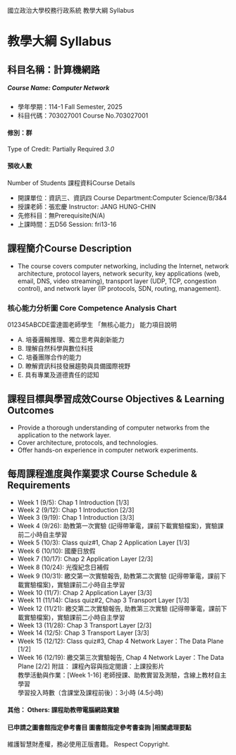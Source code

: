 國立政治大學校務行政系統 教學大綱 Syllabus
# 教學大綱 Syllabus
##  科目名稱：計算機網路 
#####  Course Name: Computer Network
  * 學年學期：114-1 Fall Semester, 2025 
  * 科目代碼：703027001 Course No.703027001
#### 修別：群
Type of Credit: Partially Required 
_3.0_
#### 預收人數
Number of Students
課程資料Course Details
  * 開課單位：資訊三、資訊四 Course Department:Computer Science/B/3&4 
  * 授課老師：張宏慶 Instructor: JANG HUNG-CHIN 
  * 先修科目：無Prerequisite(N/A)
  * 上課時間：五D56 Session: fri13-16
##  課程簡介Course Description
  * The course covers computer networking, including the Internet, network architecture, protocol layers, network security, key applications (web, email, DNS, video streaming), transport layer (UDP, TCP, congestion control), and network layer (IP protocols, SDN, routing, management).
###  核心能力分析圖 Core Competence Analysis Chart
012345ABCDE雷達圖老師學生
「無核心能力」 
能力項目說明
  * A. 培養邏輯推理、獨立思考與創新能力
  * B. 理解自然科學與數位科技
  * C. 培養團隊合作的能力
  * D. 瞭解資訊科技發展趨勢與具備國際視野
  * E. 具有專業及道德責任的認知
##  課程目標與學習成效Course Objectives & Learning Outcomes 
  * Provide a thorough understanding of computer networks from the application to the network layer.
  * Cover architecture, protocols, and technologies.
  * Offer hands-on experience in computer network experiments.
##  每周課程進度與作業要求 Course Schedule & Requirements
  * Week 1 (9/5): Chap 1 Introduction [1/3]
  * Week 2 (9/12): Chap 1 Introduction [2/3]
  * Week 3 (9/19): Chap 1 Introduction [3/3]
  * Week 4 (9/26): 助教第一次實驗 (記得帶筆電，課前下載實驗檔案)，實驗課前二小時自主學習
  * Week 5 (10/3): Class quiz#1, Chap 2 Application Layer [1/3]
  * Week 6 (10/10): 國慶日放假
  * Week 7 (10/17): Chap 2 Application Layer [2/3]
  * Week 8 (10/24): 光復紀念日補假
  * Week 9 (10/31): 繳交第一次實驗報告, 助教第二次實驗 (記得帶筆電，課前下載實驗檔案)，實驗課前二小時自主學習
  * Week 10 (11/7): Chap 2 Application Layer [3/3]
  * Week 11 (11/14): Class quiz#2, Chap 3 Transport Layer [1/3]
  * Week 12 (11/21): 繳交第二次實驗報告, 助教第三次實驗 (記得帶筆電，課前下載實驗檔案)，實驗課前二小時自主學習
  * Week 13 (11/28): Chap 3 Transport Layer [2/3]
  * Week 14 (12/5): Chap 3 Transport Layer [3/3]
  * Week 15 (12/12): Class quiz#3, Chap 4 Network Layer：The Data Plane [1/2]
  * Week 16 (12/19): 繳交第三次實驗報告, Chap 4 Network Layer：The Data Plane [2/2]
附註： 
課程內容與指定閱讀：上課投影片  
教學活動與作業：[Week 1-16] 老師授課、助教實習及測驗，含線上教材自主學習  
學習投入時數（含課堂及課程前後）：3小時 (4.5小時)
####  其他： Others: 課程助教帶電腦網路實驗 
####  已申請之圖書館指定參考書目  圖書館指定參考書查詢 |相關處理要點
維護智慧財產權，務必使用正版書籍。 Respect Copyright.